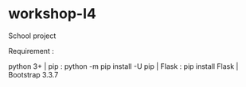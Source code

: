 # workshop-I4
School project 
 
Requirement :
 
python 3+ |
pip : python -m pip install -U pip |
Flask : pip install Flask |
Bootstrap 3.3.7

